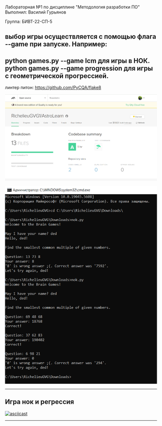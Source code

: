 Лабораторная №1 по дисциплине "Методология разработки ПО"
Выполнил: Василий Гурьянов

Группа: БИВТ-22-СП-5

выбор игры осуществляется с помощью флага --game при запуске. Например:
---
python games.py --game lcm для игры в НОК.
python games.py --game progression для игры с геометрической прогрессией.
---
линтер питон: https://github.com/PyCQA/flake8

![Иллюстрация](image_2025-03-23_14-47-43.png)

![Игра НОК](image_2025-03-23_15-05-32.png)



---

## Игра нок и регрессия

[![asciicast](https://asciinema.org/a/r9yGvgvThn06Hh8SXFA6XUn76.svg)](https://asciinema.org/a/r9yGvgvThn06Hh8SXFA6XUn76)

---
